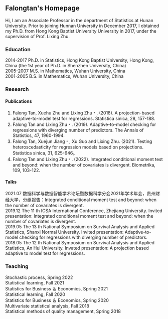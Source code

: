 ## Falongtan's Homepage
Hi, I am an Associate Professor in the department of Statistics at Hunan University. Prior to joining Hunnan University in December 2017, I obtained my Ph.D. from Hong Kong Baptist University University in 2017, under the supervision of Prof. Lixing Zhu. 

### Education

 2014-2017    Ph.D. in Statistics, Hong Kong Baptist University, Hong Kong, China (the 1st year of Ph.D. in Shenzhen University, China) <br/>
 2005-2007    M.S. in Mathematics, Wuhan University, China <br/>
 2001-2005    B.S. in Mathematics, Wuhan University, China <br/>


### Research

#### Publications
1. Falong Tan, Xuehu Zhu and Lixing Zhu﹡. (2018). A projection-based adaptive-to-model test for regressions. Statistica sinica, 28, 157-188. <br/>
2. Falong Tan and Lixing Zhu﹡. (2019). Adaptive-to-model checking for regressions with diverging number of predictors. The Annals of Statistics, 47, 1960-1994. <br/>
3. Falong Tan, Xuejun Jiang﹡, Xu Guo and Lixing Zhu. (2021). Testing heteroscedasticity for regression models based on projections. Statistica sinica, 31, 625-646。<br/>
4. Falong Tan and Lixing Zhu﹡. (2022). Integrated conditional moment test and beyond: when the number of covariates is divergent. Biometrika, 109, 103-122.<br/>

#### Talks
2021.07 数据科学与数据智能学术论坛暨数据科学分会2021年学术年会，贵州财经大学，分组报告：Integrated conditional moment test and beyond: when the number of covariates is divergent. <br/>
2019.12 The 11 th ICSA International Conference, Zhejiang University. Invited presentation: Integrated conditional moment test and beyond: when the number of covariates is divergent. <br/>
2019.05 The 13 th National Symposium on Survival Analysis and Applied Statistics, Shanxi Normal University. Invited presentation: Adaptive-to-model checking for regressions with diverging number of predictors. <br/>
2018.05 The 12 th National Symposium on Survival Analysis and Applied Statistics, An Hui University. Invated presentation: A projection based adaptive to model test for regressions. <br/>

### Teaching
Stochastic process, Spring 2022 <br/>
Statistical learning, Fall 2021 <br/>
Statistics for Business ＆ Economics, Spring 2021 <br/>
Statistical learning, Fall 2020 <br/>
Statistics for Business ＆ Economics, Spring 2020 <br/>
Multivariate statistical analysis, Fall 2018 <br/>
Statistical methods of quality management, Spring 2018 <br/>
